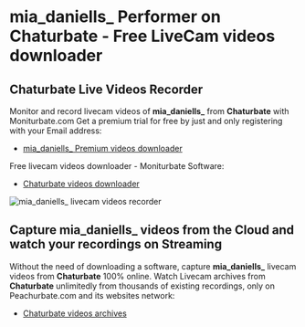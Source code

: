 # mia_daniells_ Performer on Chaturbate - Free LiveCam videos downloader

## Chaturbate Live Videos Recorder

Monitor and record livecam videos of **mia_daniells_** from **Chaturbate** with Moniturbate.com
Get a premium trial for free by just and only registering with your Email address:
* [mia_daniells_ Premium videos downloader](https://moniturbate.com/request-demo-licence-key.html)

Free livecam videos downloader - Moniturbate Software:
* [Chaturbate videos downloader](https://moniturbate.com/moniturbate-download-software.html)

![mia_daniells_ livecam videos recorder](https://peachurnet.com/templates/moniturbate-software.png)


## Capture mia_daniells_ videos from the Cloud and watch your recordings on Streaming

Without the need of downloading a software, capture **mia_daniells_** livecam videos from **Chaturbate** 100% online.
Watch Livecam archives from **Chaturbate** unlimitedly from thousands of existing recordings, only on Peachurbate.com and its websites network:
* [Chaturbate videos archives](https://peachurnet.com/)